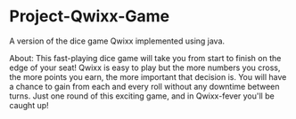 # Project-Qwixx-Game
A version of the dice game Qwixx implemented using java.

About:
This fast-playing dice game will take you from start to finish on the edge of your seat! Qwixx is easy to play but the more numbers you cross, the more points you earn, the more important that decision is. You will have a chance to gain from each and every roll without any downtime between turns. Just one round of this exciting game, and in Qwixx-fever you'll be caught up!
